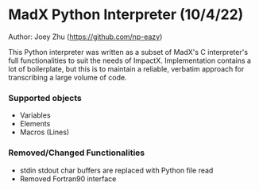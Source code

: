 # MadX Python Interpreter (10/4/22)

Author: Joey Zhu (https://github.com/np-eazy)

This Python interpreter was written as a subset of MadX's C interpreter's full functionalities to suit the needs of ImpactX.
Implementation contains a lot of boilerplate, but this is to maintain a reliable, verbatim approach for transcribing a large
volume of code.

### Supported objects
- Variables
- Elements
- Macros (Lines)

### Removed/Changed Functionalities
- stdin stdout char buffers are replaced with Python file read
- Removed Fortran90 interface